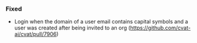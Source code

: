 ### Fixed

- Login when the domain of a user email contains capital symbols and a  user was created after being invited to an org
  (<https://github.com/cvat-ai/cvat/pull/7906>)
